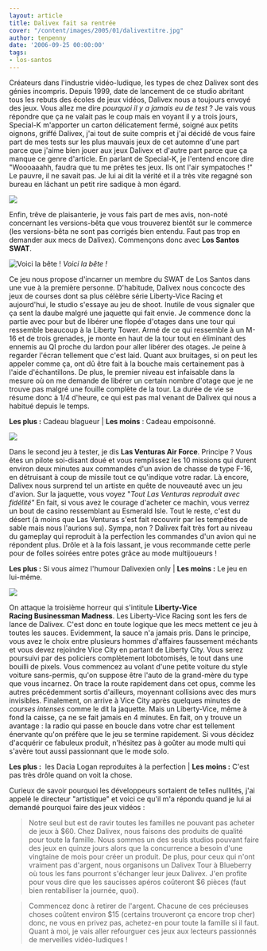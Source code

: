 ```yaml
---
layout: article
title: Dalivex fait sa rentrée
cover: "/content/images/2005/01/dalivextitre.jpg"
author: tenpenny
date: '2006-09-25 00:00:00'
tags:
- los-santos
---
```


Créateurs dans l'industrie vidéo-ludique, les types de chez Dalivex sont des génies incompris. Depuis 1999, date de lancement de ce studio abritant tous les rebuts des écoles de jeux vidéos, Dalivex nous a toujours envoyé des jeux. Vous allez me dire _pourquoi il y a jamais eu de test_ ? Je vais vous répondre que ça ne valait pas le coup mais en voyant il y a trois jours, Special-K m'apporter un carton délicatement fermé, soigné aux petits oignons, griffé Dalivex,&nbsp;j'ai tout de suite compris et j'ai décidé de vous faire part de mes tests sur les plus mauvais jeux de cet automne d'une part parce que j'aime bien jouer aux jeux Dalivex et d'autre part parce que ça manque ce genre d'article. En parlant de Special-K, je l'entend encore dire "Woooaaahh, faudra que tu me prêtes tes jeux. Ils ont l'air sympatoches !" Le pauvre, il ne savait pas. Je lui ai dit la vérité et il a très vite regagné son bureau en lâchant un petit rire sadique à mon égard.

![](/content/images/2005/01/dalivextitre.jpg)

Enfin, trêve de plaisanterie, je vous fais part de mes avis, non-noté concernant les versions-bêta que vous trouverez bientôt sur le commerce (les versions-bêta ne sont pas corrigés bien entendu. Faut pas trop en demander aux mecs de Dalivex). Commençons donc avec **Los Santos SWAT**.

![Voici la bête !](/content/images/2005/01/ls_swat.jpg)
_Voici la bête !_

Ce jeu nous propose d'incarner un membre du SWAT de Los Santos dans une vue à la première personne. D'habitude, Dalivex nous concocte des jeux de courses dont sa plus célèbre série Liberty-Vice Racing et aujourd'hui, le studio s'essaye au jeu de shoot. Inutile de vous signaler que ça sent la daube malgré une jaquette qui fait envie. Je commence donc la partie avec pour but de libérer une flopée d'otages dans une tour qui ressemble beaucoup à la Liberty Tower. Armé de ce qui ressemble à un M-16 et de trois grenades, je monte en haut de la tour tout en éliminant des ennemis au QI proche du lardon pour aller libérer des otages. Je peine à regarder l'écran tellement que c'est laid. Quant aux bruitages, si on peut les appeler comme ça, ont dû être fait à la bouche mais certainement pas à l'aide d'échantillons. De plus, le premier niveau est infaisable dans la mesure où on me demande de libérer un certain nombre d'otage que je ne trouve pas malgré une fouille complète de la tour. La durée de vie se résume donc à 1/4 d'heure, ce qui est pas mal venant de Dalivex qui nous a habitué depuis le temps.

**Les plus :** Cadeau blagueur&nbsp;| **Les moins** : Cadeau empoisonné.

![](/content/images/2005/01/lv_airforce.jpg)

Dans le second jeu à tester, je dis **Las Venturas Air Force**. Principe ? Vous êtes un pilote soi-disant doué et vous remplissez les 10 missions qui durent environ deux minutes aux commandes d'un avion de chasse de type F-16, en détruisant à coup de missile tout ce qu'indique votre radar. Là encore, Dalivex nous surprend tel un artiste en quête de nouveauté avec un jeu d'avion. Sur la jaquette, vous voyez "_Tout Las Venturas reproduit avec fidélité"_ En fait, si vous avez le courage d'acheter ce machin, vous verrez un bout de casino ressemblant au Esmerald Isle. Tout le reste, c'est du désert (à moins que Las Venturas s'est fait recouvrir par les tempêtes de sable mais nous l'aurions su). Sympa, non ? Dalivex fait très fort au niveau du gameplay qui reproduit à la perfection les commandes d'un avion qui ne répondent plus. Drôle et à la fois lassant, je vous recommande cette perle pour de folles soirées entre potes grâce au mode multijoueurs !

**Les plus :** Si vous aimez l'humour Dalivexien only | **Les moins :** Le jeu en lui-même.

![](/content/images/2005/01/libertyvice.jpg)

On attaque la troisième horreur qui s'intitule **Liberty-Vice Racing&nbsp;Businessman Madness**. Les Liberty-Vice Racing sont les fers de lance de Dalivex. C'est donc en toute logique que les mecs mettent ce jeu à toutes les sauces. Evidemment, la sauce n'a jamais pris. Dans le principe, vous avez le choix entre plusieurs&nbsp;hommes d'affaires&nbsp;faussement méchants et vous devez rejoindre Vice City en partant de Liberty City. Vous serez poursuivi par des policiers complètement lobotomisés, le tout dans une bouilli de pixels. Vous commencez au volant d'une petite voiture du style voiture sans-permis,&nbsp;qu'on suppose être l'auto de la grand-mère du type que vous incarnez.&nbsp;On trace la route rapidement dans cet opus, comme les autres précédemment sortis d'ailleurs, moyennant collisions avec des murs invisibles. Finalement, on arrive à Vice City après&nbsp;quelques minutes&nbsp;de&nbsp; _courses intenses_ comme le dit la jaquette. Mais un Liberty-Vice, même à fond la caisse, ça ne se fait jamais en 4 minutes. En fait, on y trouve un avantage : la radio qui passe en boucle dans votre char est tellement énervante qu'on préfère que le jeu se termine rapidement. Si vous décidez d'acquérir ce fabuleux produit, n'hésitez pas à goûter au mode multi qui s'avère tout aussi passionnant que le mode solo.

**Les plus :** &nbsp;les Dacia Logan reproduites à la perfection&nbsp;| **Les moins :** C'est pas très drôle quand on voit&nbsp;la chose.

Curieux de savoir pourquoi les développeurs sortaient de telles nullités, j'ai appelé le directeur "artistique" et voici ce qu'il m'a répondu quand&nbsp;je lui ai demandé pourquoi faire des jeux vidéos&nbsp;:

> Notre seul but est de ravir toutes les familles ne pouvant pas acheter de jeux à $60. Chez Dalivex, nous faisons des produits de qualité pour toute la famille. Nous sommes un des seuls studios pouvant faire des jeux en quinze jours alors que la concurrence a besoin d'une vingtaine de mois pour créer un produit. De plus, pour ceux qui n'ont vraiment pas d'argent, nous organisons un Dalivex Tour à Blueberry où tous les fans pourront s'échanger leur jeux Dalivex. J'en profite pour vous dire que les saucisses apéros coûteront $6 pièces (faut bien rentabiliser la journée, quoi).

> Commencez&nbsp;donc à retirer de l'argent. Chacune de ces précieuses choses&nbsp;coûtent environ $15 (certains trouveront ça encore trop cher) donc, ne vous en privez pas, achetez-en pour toute la famille si il faut. Quant à moi, je vais aller refourguer ces jeux&nbsp;aux lecteurs passionnés de merveilles vidéo-ludiques&nbsp;!

<!--kg-card-end: markdown-->
